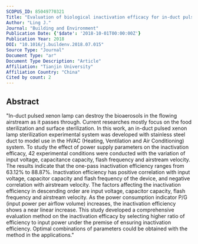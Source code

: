```yaml
---
SCOPUS_ID: 85049770321
Title: "Evaluation of biological inactivation efficacy for in-duct pulsed xenon lamp"
Author: "Ling J."
Journal: "Building and Environment"
Publication Date: {'$date': '2018-10-01T00:00:00Z'}
Publication Year: 2018
DOI: "10.1016/j.buildenv.2018.07.015"
Source Type: "Journal"
Document Type: "ar"
Document Type Description: "Article"
Affiliation: "Tianjin University"
Affiliation Country: "China"
Cited by count: 2
---
```


## Abstract
"In-duct pulsed xenon lamp can destroy the bioaerosols in the flowing airstream as it passes through. Current researches mostly focus on the food sterilization and surface sterilization. In this work, an in-duct pulsed xenon lamp sterilization experimental system was developed with stainless steel duct to model use in the HVAC (Heating, Ventilation and Air Conditioning) system. To study the effect of power supply parameters on the inactivation efficacy, 42 experimental conditions were conducted with the variation of input voltage, capacitance capacity, flash frequency and airstream velocity. The results indicate that the one-pass inactivation efficiency ranges from 63.12% to 88.87%. Inactivation efficiency has positive correlation with input voltage, capacitor capacity and flash frequency of the device, and negative correlation with airstream velocity. The factors affecting the inactivation efficiency in descending order are input voltage, capacitor capacity, flash frequency and airstream velocity. As the power consumption indicator P/G (input power per airflow volume) increases, the inactivation efficiency shows a near linear increase. This study developed a comprehensive evaluation method on the inactivation efficacy by selecting higher ratio of efficiency to input power under the premise of ensuring inactivation efficiency. Optimal combinations of parameters could be obtained with the method in the applications."

